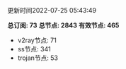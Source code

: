 更新时间2022-07-25 05:43:49

**总订阅: 73**
**总节点: 2843**
**有效节点: 465**
- v2ray节点: 71
- ss节点: 341
- trojan节点: 53

